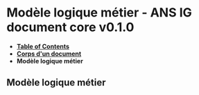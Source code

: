 # Modèle logique métier - ANS IG document core v0.1.0

* [**Table of Contents**](toc.md)
* [**Corps d'un document**](corpsDocument.md)
* **Modèle logique métier**

## Modèle logique métier

